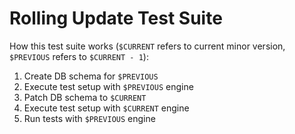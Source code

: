# Rolling Update Test Suite

How this test suite works (`$CURRENT` refers to current minor version, `$PREVIOUS` refers to `$CURRENT - 1`):

1. Create DB schema for `$PREVIOUS`
1. Execute test setup with `$PREVIOUS` engine
1. Patch DB schema to `$CURRENT`
1. Execute test setup with `$CURRENT` engine
1. Run tests with `$PREVIOUS` engine